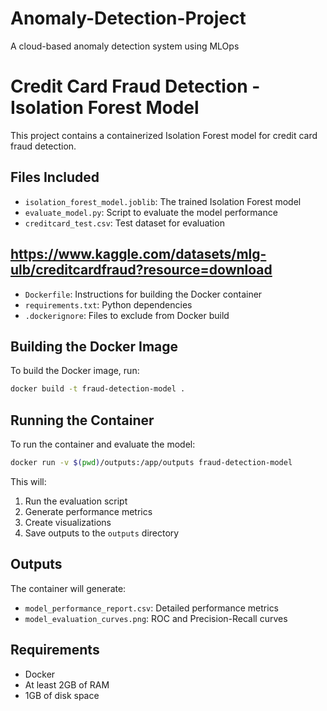 # Anomaly-Detection-Project
A cloud-based anomaly detection system using MLOps

# Credit Card Fraud Detection - Isolation Forest Model

This project contains a containerized Isolation Forest model for credit card fraud detection.

## Files Included

- `isolation_forest_model.joblib`: The trained Isolation Forest model
- `evaluate_model.py`: Script to evaluate the model performance
- `creditcard_test.csv`: Test dataset for evaluation 
## https://www.kaggle.com/datasets/mlg-ulb/creditcardfraud?resource=download
- `Dockerfile`: Instructions for building the Docker container
- `requirements.txt`: Python dependencies
- `.dockerignore`: Files to exclude from Docker build

## Building the Docker Image

To build the Docker image, run:

```bash
docker build -t fraud-detection-model .
```

## Running the Container

To run the container and evaluate the model:

```bash
docker run -v $(pwd)/outputs:/app/outputs fraud-detection-model
```

This will:
1. Run the evaluation script
2. Generate performance metrics
3. Create visualizations
4. Save outputs to the `outputs` directory

## Outputs

The container will generate:
- `model_performance_report.csv`: Detailed performance metrics
- `model_evaluation_curves.png`: ROC and Precision-Recall curves

## Requirements

- Docker
- At least 2GB of RAM
- 1GB of disk space
